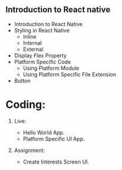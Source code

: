 ## Introduction to React native

- Introduction to React Native
- Styling in React Native
  - Inline
  - Internal
  - External
- Display Flex Property
- Platform Specific Code
  - Using Platform Module
  - Using Platform Specific File Extension
- Button

# Coding:

1. Live:
   - Hello World App.
   - Platform Specific UI App.

2. Assignment:
   - Create Interests Screen UI.
